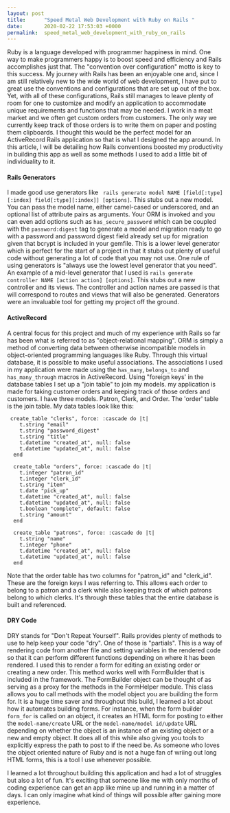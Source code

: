 ```yaml
---
layout: post
title:      "Speed Metal Web Development with Ruby on Rails "
date:       2020-02-22 17:53:03 +0000
permalink:  speed_metal_web_development_with_ruby_on_rails
---
```



Ruby is a language developed with programmer happiness in mind. One way to make programmers happy is to boost speed and efficiency and Rails accomplishes just that. The "convention over configuration" motto is key to this success. My journey with Rails has been an enjoyable one and, since I am still relatively new to the wide world of web development, I have put to great use the conventions and configurations that are set up out of the box. Yet, with all of these configurations, Rails still manages to leave plenty of room for one to customize and modify an application to accommodate unique requirements and functions that may be needed.  I work in a meat market and we often get custom orders from customers. The only way we currently keep track of those orders is to write them on paper and posting them clipboards. I thought this would be the perfect model for an ActiveRecord Rails application so that is what I designed the app around. In this article, I will be detailing how Rails conventions boosted my productivity in building this app as well as some methods I used to add a little bit of individuality to it.

#### Rails Generators

I made good use generators like ` rails generate model NAME [field[:type][:index] field[:type][:index]] [options]`.
This stubs out a new model.  You can pass the model name, either camel-cased or underscored, and an optional list of attribute pairs as arguments. Your ORM is invoked and you can even add options such as `has_secure_password` which can be coupled with the `password:digest` tag to generate a model and migration ready to go with a password and password digest field already set up for migration given that bcrypt is included in your gemfile. This is a lower level generator which is perfect for the start of a project in that it stubs out plenty of useful code without generating a lot of code that you may not use. One rule of using generators is "always use the lowest level generator that you need". An example of a  mid-level generator that I used is 
`rails generate controller NAME [action action] [options]`.
This stubs out a new controller and its views. The controller and action names are passed is that will correspond to routes and views that will also be generated. Generators were an invaluable tool for getting my project off the ground.

#### ActiveRecord 

A  central focus for this project and much of my experience with Rails so far has been what is referred to as "object-relational mapping". ORM is simply a method of converting data between otherwise incompatible models in object-oriented programming languages like Ruby. Through this virtual database, it is possible to make useful associations. The associations I used in my application were made using the `has_many`, `belongs_to` and `has_many_through` macros in ActiveRecord. Using "foreign keys' in the database tables I set up a "join table" to join my models. my application is made for taking customer orders and keeping track of those orders and customers. I have three models. Patron,  Clerk, and Order. The 'order' table is the join table. My data tables look like this:

```
 create_table "clerks", force: :cascade do |t|
    t.string "email"
    t.string "password_digest"
    t.string "title"
    t.datetime "created_at", null: false
    t.datetime "updated_at", null: false
  end

  create_table "orders", force: :cascade do |t|
    t.integer "patron_id"
    t.integer "clerk_id"
    t.string "item"
    t.date "pick_up"
    t.datetime "created_at", null: false
    t.datetime "updated_at", null: false
    t.boolean "complete", default: false
    t.string "amount"
  end

  create_table "patrons", force: :cascade do |t|
    t.string "name"
    t.integer "phone"
    t.datetime "created_at", null: false
    t.datetime "updated_at", null: false
  end
```

Note that the order table has two columns for "patron_id" and "clerk_id". These are the foreign keys I was referring to. This allows each order to belong to a patron and a clerk while also keeping track of which patrons belong to which clerks. It's through these tables that the entire database is built and referenced.

#### DRY Code

DRY stands for "Don't Repeat Yourself". Rails provides plenty of methods to use to help keep your code "dry". One of those is "partials". This is a way of rendering code from another file and setting variables in the rendered code so that it can perform different functions depending on where it has been rendered. I used this to render a form for editing an existing order or creating a new order. This method works well with FormBuilder that is included in the framework. The FormBuilder object can be thought of as serving as a proxy for the methods in the FormHelper module. This class allows you to call methods with the model object you are building the form for. It is a huge time saver and throughout this build, I learned a lot about how it automates building forms. For instance, when the form builder `form_for` is called on an object, it creates an HTML form for posting to either the `model-name/create` URL or the `model-name/model id/update` URL depending on whether the object is an instance of an existing object or a new and empty object. It does all of this while also giving you tools to explicitly express the path to post to if the need be.  As someone who loves the object oriented nature of Ruby and is not a huge fan of wriing out long HTML forms, this is a tool I use whenever possible.

I learned a lot throughout building this application and had a lot of struggles but also a lot of fun. It's exciting that someone like me with only months of coding experience can get an app like mine up and running in a matter of days. I can only imagine what kind of things will possible after gaining more experience. 





